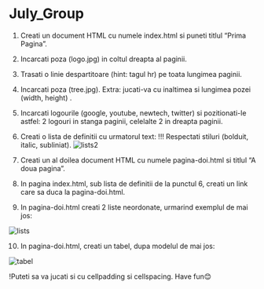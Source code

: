 # July_Group

1.	Creati un document HTML cu numele index.html si puneti titlul “Prima Pagina”.
2.	Incarcati poza (logo.jpg) in coltul dreapta al paginii.
3.	Trasati o linie despartitoare (hint: tagul hr) pe toata lungimea paginii.
4.	Incarcati poza (tree.jpg). Extra: jucati-va cu inaltimea si lungimea pozei (width, height) .
5.	Incarcati logourile (google, youtube, newtech, twitter) si pozitionati-le astfel: 2 logouri in stanga paginii, celelalte 2 in dreapta paginii. 
6.	Creati o lista de definitii cu urmatorul text: 
!!! Respectati stiluri (bolduit, italic, subliniat).
![lists2](https://user-images.githubusercontent.com/87221229/180209956-28de37ff-a924-4563-8c26-5a28382bce41.PNG)


7.	Creati un al doilea document HTML cu numele pagina-doi.html si titlul “A doua pagina”.
8.	In pagina index.html, sub lista de definitii de la punctul 6, creati un link care sa duca la pagina-doi.html.
9.	In pagina-doi.html creati 2 liste neordonate, urmarind exemplul de mai jos: 

![lists](https://user-images.githubusercontent.com/87221229/180209432-705a6b66-601d-4a63-955f-9e33ba63efa2.PNG)


10.	In pagina-doi.html, creati un tabel, dupa modelul de mai jos:

![tabel](https://user-images.githubusercontent.com/87221229/180209562-e1f7d83d-bf73-4580-9706-1f99a7684f87.PNG)

!Puteti sa va jucati si cu cellpadding si cellspacing.
Have fun😊
